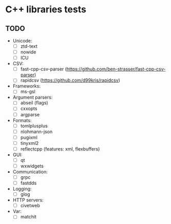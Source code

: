 # C++ libraries tests

## TODO

* Unicode:
  * [ ] ztd-text
  * [ ] nowide
  * [ ] ICU
* CSV:
  * [ ] fast-cpp-csv-parser (https://github.com/ben-strasser/fast-cpp-csv-parser)
  * [ ] rapidcsv (https://github.com/d99kris/rapidcsv)
* Frameworks:
  * [ ] ms-gsl
* Argument parsers:
  * [ ] abseil (flags)
  * [ ] cxxopts
  * [ ] argparse
* Formats:
  * [ ] tomlplusplus
  * [ ] nlohmann-json
  * [ ] pugixml
  * [ ] tinyxml2
  * [ ] reflectcpp (features: xml, flexbuffers)
* GUI:
  * [ ] qt
  * [ ] wxwidgets
* Communication:
  * [ ] grpc
  * [ ] fastdds
* Logging:
  * [ ] glog
* HTTP servers:
  * [ ] civetweb
* Var:
  * [ ] matchit
